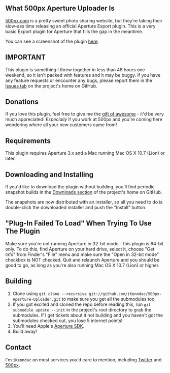 ## What 500px Aperture Uploader Is ##

[500px.com](http://500px.com/) is a pretty sweet photo sharing website, but they're taking their slow-ass time releasing an official Aperture Export plugin. This is a very basic Export plugin for Aperture that fills the gap in the meantime.

You can see a screenshot of the plugin [here](http://cloud.github.com/downloads/iKenndac/500px-Aperture-Uploader/LatestScreenshot.png).

## IMPORTANT ##

This plugin is something I threw together in less than 48 hours one weekend, so it isn't packed with features and it may be buggy. If you have any feature requests or encounter any bugs, please report them in the [Issues tab](https://github.com/iKenndac/500px-Aperture-Uploader/issues) on the project's home on GitHub.

## Donations ##

If you love this plugin, feel free to give me the [gift of awesome](https://500px.com/gift) - it'd be very much appreciated! *Especially* if you work at 500px and you're coming here wondering where all your new customers came from! 

## Requirements ##

This plugin requires Aperture 3.x and a Mac running Mac OS X 10.7 (Lion) or later.

## Downloading and Installing ##

If you'd like to download the plugin without building, you'll find periodic snapshot builds in the [Downloads section](https://github.com/iKenndac/500px-Aperture-Uploader/downloads) of the project's home on GitHub.

The snapshots are now distributed with an installer, so all you need to do is double-click the downloaded installer and push the "Install" button.

## "Plug-In Failed To Load" When Trying To Use The Plugin ##

Make sure you're not running Aperture in 32-bit mode - this plugin is 64-bit only. To do this, find Aperture on your hard drive, select it, choose "Get Info" from Finder's "File" menu and make sure the "Open in 32-bit mode" checkbox is NOT checked. Quit and relaunch Aperture and you should be good to go, as long as you're also running Mac OS X 10.7 (Lion) or higher.

## Building ##

1. Clone using `git clone --recursive git://github.com/iKenndac/500px-Aperture-Uploader.git` to make sure you get all the submodules too.
2. If you got excited and cloned the repo before reading this, run `git submodule update --init` in the project's root directory to grab the submodules. If I get tickets about it not building and you haven't got the submodules checked out, you lose 5 internet points!
3. You'll need Apple's [Aperture SDK](http://connect.apple.com/cgi-bin/WebObjects/MemberSite.woa/wa/getSoftware?bundleID=20044).
4. Build away!

## Contact ##

I'm `iKenndac` on most services you'd care to mention, including [Twitter](http://twitter.com/iKenndac) and [500px](http://500px.com/iKenndac).
